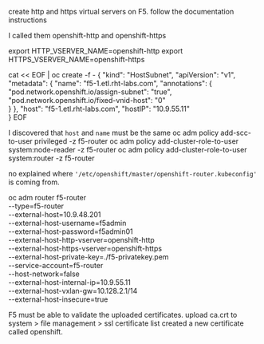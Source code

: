 create http and https virtual servers on F5. follow the documentation instructions

I called them openshift-http and openshift-https

export HTTP_VSERVER_NAME=openshift-http
export HTTPS_VSERVER_NAME=openshift-https

cat << EOF | oc create -f -
{
    "kind": "HostSubnet",
    "apiVersion": "v1",
    "metadata": {
        "name": "f5-1.etl.rht-labs.com",
        "annotations": {
        "pod.network.openshift.io/assign-subnet": "true",
        "pod.network.openshift.io/fixed-vnid-host": "0"  
        }
    },
    "host": "f5-1.etl.rht-labs.com",
    "hostIP": "10.9.55.11"  
} 
EOF

I discovered that `host` and `name` must be the same
oc adm policy add-scc-to-user privileged -z f5-router
oc adm policy add-cluster-role-to-user system:node-reader -z f5-router
oc adm policy add-cluster-role-to-user system:router -z f5-router  

no explained where `'/etc/openshift/master/openshift-router.kubeconfig'` is coming from.

oc adm router f5-router \
    --type=f5-router \
    --external-host=10.9.48.201 \
    --external-host-username=f5admin \
    --external-host-password=f5admin01 \
    --external-host-http-vserver=openshift-http \
    --external-host-https-vserver=openshift-https \
    --external-host-private-key=./f5-privatekey.pem \
    --service-account=f5-router \
    --host-network=false \
    --external-host-internal-ip=10.9.55.11 \
    --external-host-vxlan-gw=10.128.2.1/14 \
    --external-host-insecure=true
    
F5 must be able to validate the uploaded certificates. upload ca.crt to system > file management > ssl certificate list
created a new certificate called openshift.    
